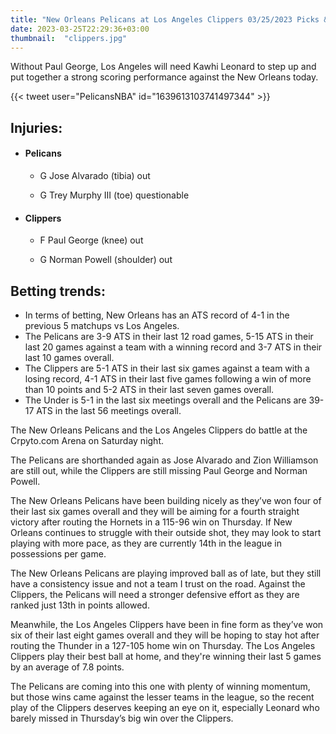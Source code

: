 ```yaml
---
title: "New Orleans Pelicans at Los Angeles Clippers 03/25/2023 Picks & Preview"
date: 2023-03-25T22:29:36+03:00
thumbnail:  "clippers.jpg"
---
```


Without Paul George, Los Angeles will need Kawhi Leonard to step up and put together a strong scoring performance against the New Orleans today.
<!--more-->{{< tweet user="PelicansNBA" id="1639613103741497344" >}}

## Injuries:

  - #### Pelicans

    - G Jose Alvarado (tibia) out

    - G Trey Murphy III (toe) questionable

  - #### Clippers

    - F Paul George (knee) out

    - G Norman Powell (shoulder) out

## Betting trends:

  - In terms of betting, New Orleans has an ATS record of 4-1 in the previous 5 matchups vs Los Angeles.
  - The Pelicans are 3-9 ATS in their last 12 road games, 5-15 ATS in their last 20 games against a team with a winning record and 3-7 ATS in their last 10 games overall.
  - The Clippers are 5-1 ATS in their last six games against a team with a losing record, 4-1 ATS in their last five games following a win of more than 10 points and 5-2 ATS in their last seven games overall.
  - The Under is 5-1 in the last six meetings overall and the Pelicans are 39-17 ATS in the last 56 meetings overall.

The New Orleans Pelicans and the Los Angeles Clippers do battle at the Crpyto.com Arena on Saturday night.

The Pelicans are shorthanded again as Jose Alvarado and Zion Williamson are still out, while the Clippers are still missing Paul George and Norman Powell.

The New Orleans Pelicans have been building nicely as they’ve won four of their last six games overall and they will be aiming for a fourth straight victory after routing the Hornets in a 115-96 win on Thursday. If New Orleans continues to struggle with their outside shot, they may look to start playing with more pace, as they are currently 14th in the league in possessions per game.

The New Orleans Pelicans are playing improved ball as of late, but they still have a consistency issue and not a team I trust on the road. Against the Clippers, the Pelicans will need a stronger defensive effort as they are ranked just 13th in points allowed.

Meanwhile, the Los Angeles Clippers have been in fine form as they’ve won six of their last eight games overall and they will be hoping to stay hot after routing the Thunder in a 127-105 home win on Thursday.
The Los Angeles Clippers play their best ball at home, and they're winning their last 5 games by an average of 7.8 points.

The Pelicans are coming into this one with plenty of winning momentum, but those wins came against the lesser teams in the league, so the recent play of the Clippers deserves keeping an eye on it, especially Leonard who barely missed in Thursday’s big win over the Clippers.
